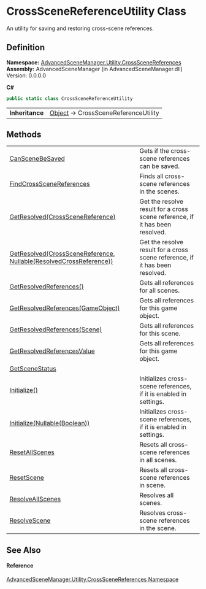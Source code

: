 # CrossSceneReferenceUtility Class


An utility for saving and restoring cross-scene references.



## Definition
**Namespace:** <a href="N_AdvancedSceneManager_Utility_CrossSceneReferences">AdvancedSceneManager.Utility.CrossSceneReferences</a>  
**Assembly:** AdvancedSceneManager (in AdvancedSceneManager.dll) Version: 0.0.0.0

**C#**
``` C#
public static class CrossSceneReferenceUtility
```

<table><tr><td><strong>Inheritance</strong></td><td><a href="https://learn.microsoft.com/dotnet/api/system.object" target="_blank" rel="noopener noreferrer">Object</a>  →  CrossSceneReferenceUtility</td></tr>
</table>



## Methods
<table>
<tr>
<td><a href="M_AdvancedSceneManager_Utility_CrossSceneReferences_CrossSceneReferenceUtility_CanSceneBeSaved">CanSceneBeSaved</a></td>
<td>Gets if the cross-scene references can be saved.</td></tr>
<tr>
<td><a href="M_AdvancedSceneManager_Utility_CrossSceneReferences_CrossSceneReferenceUtility_FindCrossSceneReferences">FindCrossSceneReferences</a></td>
<td>Finds all cross-scene references in the scenes.</td></tr>
<tr>
<td><a href="M_AdvancedSceneManager_Utility_CrossSceneReferences_CrossSceneReferenceUtility_GetResolved">GetResolved(CrossSceneReference)</a></td>
<td>Get the resolve result for a cross scene reference, if it has been resolved.</td></tr>
<tr>
<td><a href="M_AdvancedSceneManager_Utility_CrossSceneReferences_CrossSceneReferenceUtility_GetResolved_1">GetResolved(CrossSceneReference, Nullable(ResolvedCrossReference))</a></td>
<td>Get the resolve result for a cross scene reference, if it has been resolved.</td></tr>
<tr>
<td><a href="M_AdvancedSceneManager_Utility_CrossSceneReferences_CrossSceneReferenceUtility_GetResolvedReferences">GetResolvedReferences()</a></td>
<td>Gets all references for all scenes.</td></tr>
<tr>
<td><a href="M_AdvancedSceneManager_Utility_CrossSceneReferences_CrossSceneReferenceUtility_GetResolvedReferences_1">GetResolvedReferences(GameObject)</a></td>
<td>Gets all references for this game object.</td></tr>
<tr>
<td><a href="M_AdvancedSceneManager_Utility_CrossSceneReferences_CrossSceneReferenceUtility_GetResolvedReferences_2">GetResolvedReferences(Scene)</a></td>
<td>Gets all references for this scene.</td></tr>
<tr>
<td><a href="M_AdvancedSceneManager_Utility_CrossSceneReferences_CrossSceneReferenceUtility_GetResolvedReferencesValue">GetResolvedReferencesValue</a></td>
<td>Gets all references for this game object.</td></tr>
<tr>
<td><a href="M_AdvancedSceneManager_Utility_CrossSceneReferences_CrossSceneReferenceUtility_GetSceneStatus">GetSceneStatus</a></td>
<td> </td></tr>
<tr>
<td><a href="M_AdvancedSceneManager_Utility_CrossSceneReferences_CrossSceneReferenceUtility_Initialize">Initialize()</a></td>
<td>Initializes cross-scene references, if it is enabled in settings.</td></tr>
<tr>
<td><a href="M_AdvancedSceneManager_Utility_CrossSceneReferences_CrossSceneReferenceUtility_Initialize_1">Initialize(Nullable(Boolean))</a></td>
<td>Initializes cross-scene references, if it is enabled in settings.</td></tr>
<tr>
<td><a href="M_AdvancedSceneManager_Utility_CrossSceneReferences_CrossSceneReferenceUtility_ResetAllScenes">ResetAllScenes</a></td>
<td>Resets all cross-scene references in all scenes.</td></tr>
<tr>
<td><a href="M_AdvancedSceneManager_Utility_CrossSceneReferences_CrossSceneReferenceUtility_ResetScene">ResetScene</a></td>
<td>Resets all cross-scene references in scene.</td></tr>
<tr>
<td><a href="M_AdvancedSceneManager_Utility_CrossSceneReferences_CrossSceneReferenceUtility_ResolveAllScenes">ResolveAllScenes</a></td>
<td>Resolves all scenes.</td></tr>
<tr>
<td><a href="M_AdvancedSceneManager_Utility_CrossSceneReferences_CrossSceneReferenceUtility_ResolveScene">ResolveScene</a></td>
<td>Resolves cross-scene references in the scene.</td></tr>
</table>

## See Also


#### Reference
<a href="N_AdvancedSceneManager_Utility_CrossSceneReferences">AdvancedSceneManager.Utility.CrossSceneReferences Namespace</a>  
